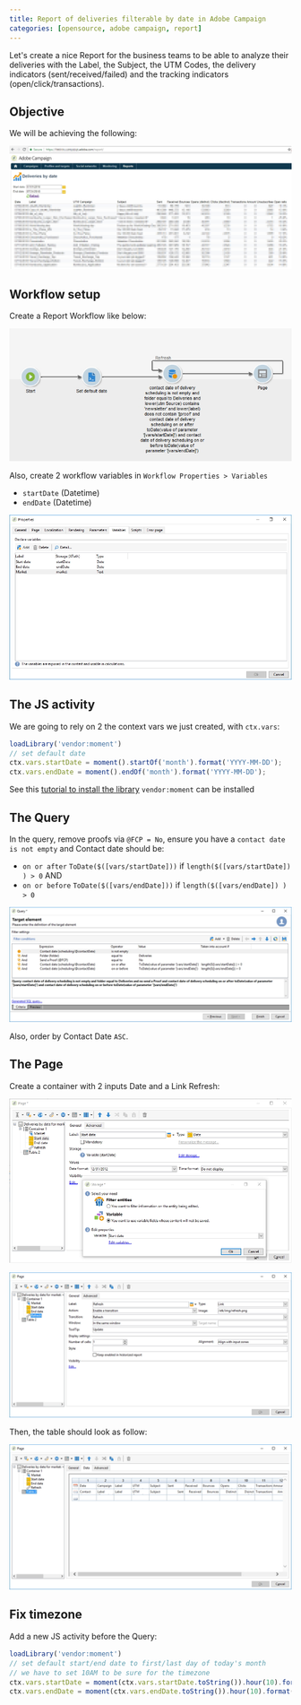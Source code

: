 ```yaml
---
title: Report of deliveries filterable by date in Adobe Campaign
categories: [opensource, adobe campaign, report]
---
```


Let's create a nice Report for the business teams to be able to analyze their deliveries with the Label, the Subject, the UTM Codes, the delivery indicators (sent/received/failed) and the tracking indicators (open/click/transactions).

<!-- more -->

## Objective

We will be achieving the following:

![](/assets/images/2018/07/Preview-of-Deliveries-by-date-Report.jpg)

## Workflow setup

Create a Report Workflow like below:

![](/assets/images/2018/07/Deliveries-by-date-Workflow.jpg)

Also, create 2 workflow variables in `Workflow Properties > Variables`
- `startDate` (Datetime)
- `endDate` (Datetime)

![](/assets/images/2018/07/adobe-campaign-report-newsletter-workflow-variables.jpg)

## The JS activity
We are going to rely on 2 the context vars we just created, with `ctx.vars`:

```js
loadLibrary('vendor:moment')
// set default date
ctx.vars.startDate = moment().startOf('month').format('YYYY-MM-DD');
ctx.vars.endDate = moment().endOf('month').format('YYYY-MM-DD');
```

See this [tutorial to install the library](/2018/10/use-javascript-libraries-in-adobe-campaign) `vendor:moment` can be installed 

## The Query

In the query, remove proofs via `@FCP = No`, ensure you have a `contact date is not empty` and Contact date should be:
- `on or after`  `ToDate($([vars/startDate]))`  if `length($([vars/startDate]) ) > 0`  AND
- `on or before` `ToDate($([vars/endDate]))`    if `length($([vars/endDate]) ) > 0`

![](/assets/images/2018/07/Query-filter-for-deliveries.jpg)

Also, order by Contact Date `ASC`.

## The Page

Create a container with 2 inputs Date and a Link Refresh:

![](/assets/images/2018/07/adobe-campaign-report-newsletter-start-date.jpg)

![](/assets/images/2018/07/adobe-campaign-report-newsletter-refresh.jpg)

Then, the table should look as follow:

![](/assets/images/2018/07/adobe-campaign-report-newsletter-table.jpg)

## Fix timezone

Add a new JS activity before the Query:

```js
loadLibrary('vendor:moment')
// set default start/end date to first/last day of today's month
// we have to set 10AM to be sure for the timezone
ctx.vars.startDate = moment(ctx.vars.startDate.toString()).hour(10).format('YYYY-MM-DD HH:mm:ss');
ctx.vars.endDate = moment(ctx.vars.endDate.toString()).hour(10).format('YYYY-MM-DD HH:mm:ss');
```
